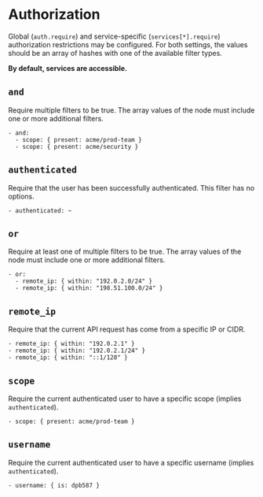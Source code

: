 # Authorization

Global (`auth.require`) and service-specific (`services[*].require`) authorization restrictions may be configured. For both settings, the values should be an array of hashes with one of the available filter types.

**By default, services are accessible.**


## `and`

Require multiple filters to be true. The array values of the node must include one or more additional filters.

    - and:
      - scope: { present: acme/prod-team }
      - scope: { present: acme/security }


## `authenticated`

Require that the user has been successfully authenticated. This filter has no options.

    - authenticated: ~


## `or`

Require at least one of multiple filters to be true. The array values of the node must include one or more additional filters.

    - or:
      - remote_ip: { within: "192.0.2.0/24" }
      - remote_ip: { within: "198.51.100.0/24" }


## `remote_ip`

Require that the current API request has come from a specific IP or CIDR.

    - remote_ip: { within: "192.0.2.1" }
    - remote_ip: { within: "192.0.2.1/24" }
    - remote_ip: { within: "::1/128" }


## `scope`

Require the current authenticated user to have a specific scope (implies `authenticated`).

    - scope: { present: acme/prod-team }


## `username`

Require the current authenticated user to have a specific username (implies `authenticated`).

    - username: { is: dpb587 }
